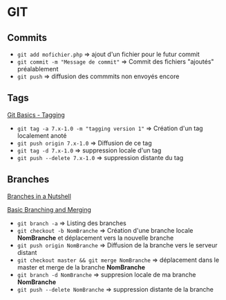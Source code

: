GIT
=========
## Commits
 - `git add mofichier.php` => ajout d'un fichier pour le futur commit
 - `git commit -m "Message de commit"` => Commit des fichiers "ajoutés" préalablement
 - `git push` => diffusion des commmits non envoyés encore

## Tags
[Git Basics - Tagging](http://git-scm.com/book/en/v2/Git-Basics-Tagging)
 - `git tag -a 7.x-1.0 -m "tagging version 1"` => Création d'un tag localement anoté
 - `git push origin 7.x-1.0` => Diffusion de ce tag
 - `git tag -d 7.x-1.0` => suppression locale d'un tag
 - `git push --delete 7.x-1.0` => suppression distante du tag

## Branches
[Branches in a Nutshell](http://git-scm.com/book/en/v2/Git-Branching-Branches-in-a-Nutshell) 

[Basic Branching and Merging](http://git-scm.com/book/en/v2/Git-Branching-Basic-Branching-and-Merging)
 - `git branch -a` => Listing des branches
 - `git checkout -b NomBranche` => Création d'une branche locale **NomBranche** et déplacement vers la nouvelle branche
 - `git push origin NomBranche` => Diffusion de la branche vers le serveur distant
 - `git checkout master && git merge NomBranche` => déplacement dans le master et merge de la branche **NomBranche**
 - `git branch -d NomBranche` => suppresion locale de ma branche **NomBranche**
 - `git push --delete NomBranche` => suppression distante de la branche
